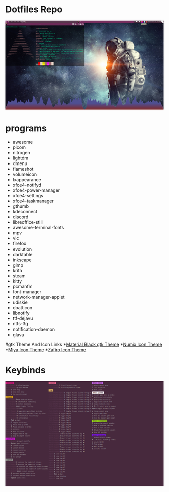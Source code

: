 # Dotfiles Repo
<img alt="" src="/awesomewmSetup.png">


# programs
* awesome
* picom 
* nitrogen
* lightdm
* dmenu
* flameshot
* volumeicon
* lxappearance 
* xfce4-notifyd
* xfce4-power-manager
* xfce4-settings 
* xfce4-taskmanager
* gthumb
* kdeconnect
* discord
* libreoffice-still
* awesome-terminal-fonts
* mpv
* vlc
* firefox
* evolution
* darktable
* inkscape
* gimp
* krita
* steam
* kitty
* pcmanfm
* font-manager
* network-manager-applet
* udiskie
* cbatticon
* libnotify
* ttf-dejavu
* ntfs-3g
* notification-daemon
* glava

#gtk Theme And Icon Links
*[Material Black gtk Theme](https://www.gnome-look.org/p/1316887/)
*[Numix Icon Theme](https://www.pling.com/p/1333360/)
*[Miya Icon Theme](https://www.gnome-look.org/p/1715694)
*[Zafiro Icon Theme](https://www.gnome-look.org/p/1715694)

# Keybinds
<img alt="" src="/awesomekeybinds.png">
